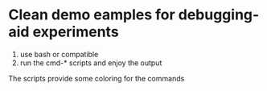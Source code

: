 # Clean demo eamples for debugging-aid experiments

1. use bash or compatible
2. run the cmd-* scripts and enjoy the output



The scripts provide some coloring for the commands